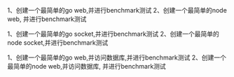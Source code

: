 1、创建一个最简单的go web,并进行benchmark测试
2、创建一个最简单的node web, 并进行benchmark测试

1、创建一个最简单的go socket,并进行benchmark测试
2、创建一个最简单的node socket,并进行benchmark测试

1、创建一个最简单的go web,并访问数据库,并进行benchmark测试
2、创建一个最简单的node web,并访问数据库, 并进行benchmark测试
